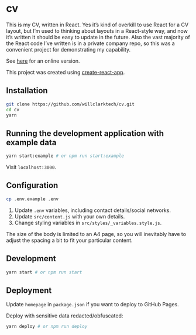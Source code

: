 # cv

This is my CV, written in React. Yes it’s kind of overkill to use React for a CV layout, but I’m used to thinking about layouts in a React-style way, and now it’s written it should be easy to update in the future. Also the vast majority of the React code I’ve written is in a private company repo, so this was a convenient project for demonstrating my capability.

See [here](http://willclark.tech/cv/) for an online version.

This project was created using [create-react-app](https://github.com/facebookincubator/create-react-app).

## Installation

```sh
git clone https://github.com/willclarktech/cv.git
cd cv
yarn
```

## Running the development application with example data

```sh
yarn start:example # or npm run start:example
```

Visit `localhost:3000`.

## Configuration

```sh
cp .env.example .env
```

1. Update `.env` variables, including contact details/social networks.
1. Update `src/content.js` with your own details.
1. Change styling variables in `src/styles/_variables.style.js`.

The size of the body is limited to an A4 page, so you will inevitably have to adjust the spacing a bit to fit your particular content.

## Development

```sh
yarn start # or npm run start
```

## Deployment

Update `homepage` in `package.json` if you want to deploy to GitHub Pages.

Deploy with sensitive data redacted/obfuscated:

```sh
yarn deploy # or npm run deploy
```
